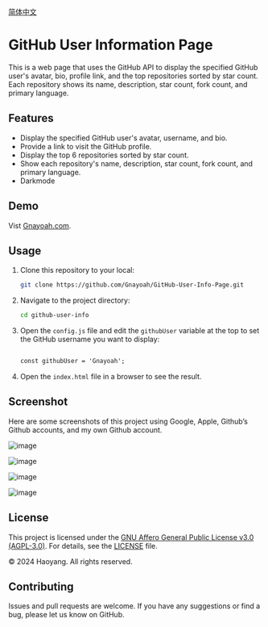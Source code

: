 [简体中文](https://github.com/Gnayoah/GitHub-User-Info-Page/blob/main/README_CN.md)

# GitHub User Information Page

This is a web page that uses the GitHub API to display the specified GitHub user's avatar, bio, profile link, and the top repositories sorted by star count. Each repository shows its name, description, star count, fork count, and primary language.

## Features

- Display the specified GitHub user's avatar, username, and bio.
- Provide a link to visit the GitHub profile.
- Display the top 6 repositories sorted by star count.
- Show each repository's name, description, star count, fork count, and primary language.
- Darkmode

## Demo
Vist [Gnayoah.com](https://gnayoah.com/).

## Usage

1. Clone this repository to your local:

    ```bash
    git clone https://github.com/Gnayoah/GitHub-User-Info-Page.git
    ```

2. Navigate to the project directory:

    ```bash
    cd github-user-info
    ```

3. Open the `config.js` file and edit the `githubUser` variable at the top to set the GitHub username you want to display:

    ```html
   
    const githubUser = 'Gnayoah';  
    
    ```

4. Open the `index.html` file in a browser to see the result.

## Screenshot
Here are some screenshots of this project using Google, Apple, Github’s Github accounts, and my own Github account.

![image](https://github.com/Gnayoah/GitHub-User-Info-Page/assets/79068081/46146066-c6ef-4891-8908-a8448bc2996e)

![image](https://github.com/Gnayoah/GitHub-User-Info-Page/assets/79068081/9b1011a5-abc2-4fcc-9af7-8565a80ff346)

![image](https://github.com/Gnayoah/GitHub-User-Info-Page/assets/79068081/9abeee98-6054-4eda-9755-d60f86bd707f)

![image](https://github.com/Gnayoah/GitHub-User-Info-Page/assets/79068081/cdb63aa9-1662-494e-b8e8-60bbd13737af)

## License

This project is licensed under the [GNU Affero General Public License v3.0 (AGPL-3.0)](LICENSE). For details, see the [LICENSE](LICENSE) file.

© 2024 Haoyang. All rights reserved.

## Contributing

Issues and pull requests are welcome. If you have any suggestions or find a bug, please let us know on GitHub.
